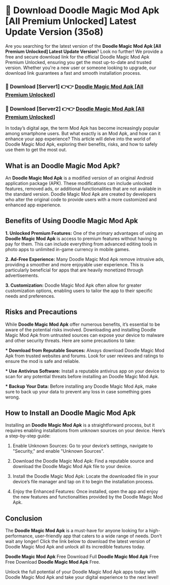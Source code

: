 # 🤖 Download Doodle Magic Mod Apk [All Premium Unlocked] Latest Update Version (35o8)

Are you searching for the latest version of the <strong>Doodle Magic Mod Apk [All Premium Unlocked] Latest Update Version</strong>? Look no further! We provide a free and secure download link for the official Doodle Magic Mod Apk Premium Unlocked, ensuring you get the most up-to-date and trusted version. Whether you're a new user or someone looking to upgrade, our download link guarantees a fast and smooth installation process.


<h3>📌 Download [Server1] 👉👉 <a href="https://hapymods.com?title=Doodle+Magic+Mod+Apk&ref=3B1">Doodle Magic Mod Apk [All Premium Unlocked]</a></h3>

<h3>📌 Download [Server2] 👉👉 <a href="https://hapymods.com?title=Doodle+Magic+Mod+Apk&ref=3B1">Doodle Magic Mod Apk [All Premium Unlocked]</a></h3>


In today’s digital age, the term Mod Apk has become increasingly popular among smartphone users. But what exactly is an Mod Apk, and how can it enhance your app experience? This article will delve into the world of Doodle Magic Mod Apk, exploring their benefits, risks, and how to safely use them to get the most out.


<h2>What is an Doodle Magic Mod Apk?</h2>

An <strong>Doodle Magic Mod Apk</strong> is a modified version of an original Android application package (APK). These modifications can include unlocked features, removed ads, or additional functionalities that are not available in the standard version. Doodle Magic Mod Apk are created by developers who alter the original code to provide users with a more customized and enhanced app experience.


<h2>Benefits of Using Doodle Magic Mod Apk</h2>

<strong> 1. Unlocked Premium Features:</strong> One of the primary advantages of using an <strong>Doodle Magic Mod Apk</strong> is access to premium features without having to pay for them. This can include everything from advanced editing tools in photo apps to unlimited in-game currency in mobile games.

<strong> 2. Ad-Free Experience:</strong> Many Doodle Magic Mod Apk remove intrusive ads, providing a smoother and more enjoyable user experience. This is particularly beneficial for apps that are heavily monetized through advertisements.

<strong> 3. Customization:</strong> Doodle Magic Mod Apk often allow for greater customization options, enabling users to tailor the app to their specific needs and preferences.


<h2>Risks and Precautions</h2>

While <strong>Doodle Magic Mod Apk</strong> offer numerous benefits, it’s essential to be aware of the potential risks involved. Downloading and installing Doodle Magic Mod Apk from untrusted sources can expose your device to malware and other security threats. Here are some precautions to take:

<strong> * Download from Reputable Sources:</strong> Always download Doodle Magic Mod Apk from trusted websites and forums. Look for user reviews and ratings to ensure the mod is safe and reliable.

<strong> * Use Antivirus Software:</strong> Install a reputable antivirus app on your device to scan for any potential threats before installing an Doodle Magic Mod Apk.

<strong> * Backup Your Data:</strong> Before installing any Doodle Magic Mod Apk, make sure to back up your data to prevent any loss in case something goes wrong.


<h2>How to Install an Doodle Magic Mod Apk</h2>

Installing an <strong>Doodle Magic Mod Apk</strong> is a straightforward process, but it requires enabling installations from unknown sources on your device. Here’s a step-by-step guide:

 1. Enable Unknown Sources: Go to your device’s settings, navigate to "Security," and enable "Unknown Sources".

 2. Download the Doodle Magic Mod Apk: Find a reputable source and download the Doodle Magic Mod Apk file to your device.

 3. Install the Doodle Magic Mod Apk: Locate the downloaded file in your device’s file manager and tap on it to begin the installation process.

 4. Enjoy the Enhanced Features: Once installed, open the app and enjoy the new features and functionalities provided by the Doodle Magic Mod Apk.


<h2><strong>Conclusion</strong></h2>

The <strong>Doodle Magic Mod Apk</strong> is a must-have for anyone looking for a high-performance, user-friendly app that caters to a wide range of needs. Don’t wait any longer! Click the link below to download the latest version of Doodle Magic Mod Apk and unlock all its incredible features today.

<strong>Doodle Magic Mod Apk</strong> Free Download Full <strong>Doodle Magic Mod Apk</strong> Free Free Download <strong>Doodle Magic Mod Apk</strong> Free.

Unlock the full potential of your Doodle Magic Mod Apk apps today with Doodle Magic Mod Apk and take your digital experience to the next level!